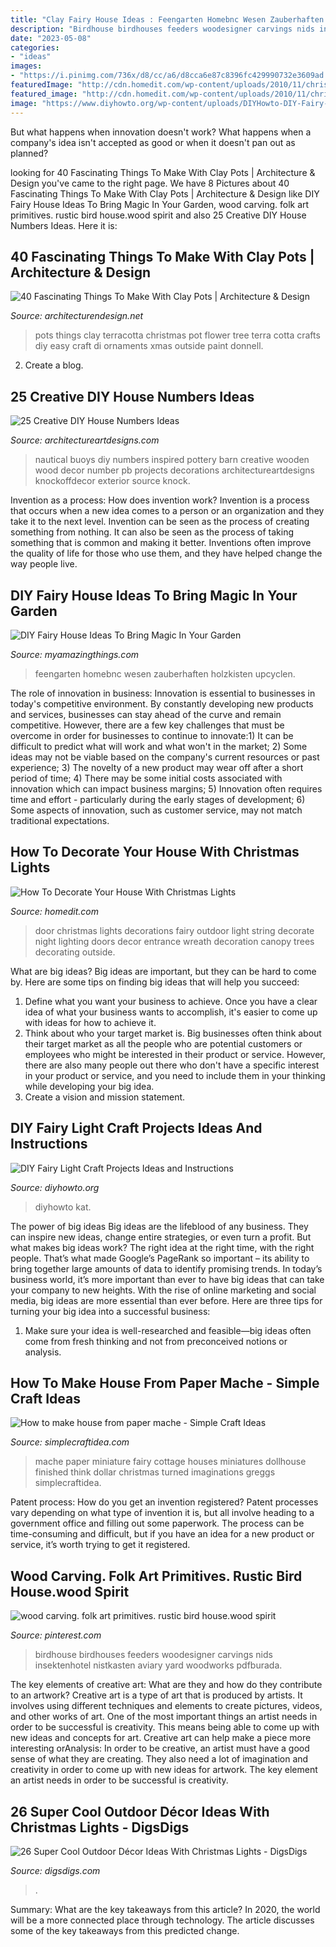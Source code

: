```yaml
---
title: "Clay Fairy House Ideas : Feengarten Homebnc Wesen Zauberhaften Holzkisten Upcyclen"
description: "Birdhouse birdhouses feeders woodesigner carvings nids insektenhotel nistkasten aviary yard woodworks pdfburada"
date: "2023-05-08"
categories:
- "ideas"
images:
- "https://i.pinimg.com/736x/d8/cc/a6/d8cca6e87c8396fc429990732e3609ad.jpg"
featuredImage: "http://cdn.homedit.com/wp-content/uploads/2010/11/christmas-front-door.jpg"
featured_image: "http://cdn.homedit.com/wp-content/uploads/2010/11/christmas-front-door.jpg"
image: "https://www.diyhowto.org/wp-content/uploads/DIYHowto-DIY-Fairy-Light-Projects-Instruction-10.jpg"
---
```



But what happens when innovation doesn't work? What happens when a company's idea isn't accepted as good or when it doesn't pan out as planned?

	

		
looking for 40 Fascinating Things To Make With Clay Pots | Architecture &amp; Design you've came to the right page. We have 8 Pictures about 40 Fascinating Things To Make With Clay Pots | Architecture &amp; Design like DIY Fairy House Ideas To Bring Magic In Your Garden, wood carving. folk art primitives. rustic bird house.wood spirit and also 25 Creative DIY House Numbers Ideas. Here it is:
		
    
## 40 Fascinating Things To Make With Clay Pots | Architecture &amp; Design

<img loading=lazy src="http://cdn.architecturendesign.net/wp-content/uploads/2015/12/AD-Things-To-Make-With-Terracotta-Pots-33.jpg" onerror="this.onerror=null;this.src='https://tse3.mm.bing.net/th?id=OIP.prxqzToXdKrpyc85DfEdYgHaLG&amp;pid=15.1';" alt="40 Fascinating Things To Make With Clay Pots | Architecture &amp; Design">

_Source: architecturendesign.net_

>pots things clay terracotta christmas pot flower tree terra cotta crafts diy easy craft di ornaments xmas outside paint donnell. 

	

2. Create a blog.

    
## 25 Creative DIY House Numbers Ideas

<img loading=lazy src="https://www.architectureartdesigns.com/wp-content/uploads/2013/11/1316.jpg" onerror="this.onerror=null;this.src='https://tse3.mm.bing.net/th?id=OIP.cn718RKjYtcuUjMeCnC7TAAAAA&amp;pid=15.1';" alt="25 Creative DIY House Numbers Ideas">

_Source: architectureartdesigns.com_

>nautical buoys diy numbers inspired pottery barn creative wooden wood decor number pb projects decorations architectureartdesigns knockoffdecor exterior source knock. 

	

Invention as a process: How does invention work?
Invention is a process that occurs when a new idea comes to a person or an organization and they take it to the next level. Invention can be seen as the process of creating something from nothing. It can also be seen as the process of taking something that is common and making it better. Inventions often improve the quality of life for those who use them, and they have helped change the way people live.

    
## DIY Fairy House Ideas To Bring Magic In Your Garden

<img loading=lazy src="https://myamazingthings.com/wp-content/uploads/2017/08/fairy-house-ideas-2.jpg" onerror="this.onerror=null;this.src='https://tse2.mm.bing.net/th?id=OIP.-Rym0NHXLTLFTcZkUvaE1gHaLH&amp;pid=15.1';" alt="DIY Fairy House Ideas To Bring Magic In Your Garden">

_Source: myamazingthings.com_

>feengarten homebnc wesen zauberhaften holzkisten upcyclen. 

	

The role of innovation in business:
Innovation is essential to businesses in today's competitive environment. By constantly developing new products and services, businesses can stay ahead of the curve and remain competitive. However, there are a few key challenges that must be overcome in order for businesses to continue to innovate:1) It can be difficult to predict what will work and what won't in the market; 2) Some ideas may not be viable based on the company's current resources or past experience; 3) The novelty of a new product may wear off after a short period of time; 4) There may be some initial costs associated with innovation which can impact business margins; 5) Innovation often requires time and effort - particularly during the early stages of development; 6) Some aspects of innovation, such as customer service, may not match traditional expectations.

    
## How To Decorate Your House With Christmas Lights

<img loading=lazy src="http://cdn.homedit.com/wp-content/uploads/2010/11/christmas-front-door.jpg" onerror="this.onerror=null;this.src='https://tse4.mm.bing.net/th?id=OIP.DU2oOMn3-p6Uq6PpBz8llQHaLH&amp;pid=15.1';" alt="How To Decorate Your House With Christmas Lights">

_Source: homedit.com_

>door christmas lights decorations fairy outdoor light string decorate night lighting doors decor entrance wreath decoration canopy trees decorating outside. 

	

What are big ideas?
Big ideas are important, but they can be hard to come by. Here are some tips on finding big ideas that will help you succeed: 
1. Define what you want your business to achieve. Once you have a clear idea of what your business wants to accomplish, it's easier to come up with ideas for how to achieve it. 
2. Think about who your target market is. Big businesses often think about their target market as all the people who are potential customers or employees who might be interested in their product or service. However, there are also many people out there who don't have a specific interest in your product or service, and you need to include them in your thinking while developing your big idea. 
3. Create a vision and mission statement.

    
## DIY Fairy Light Craft Projects Ideas And Instructions

<img loading=lazy src="https://www.diyhowto.org/wp-content/uploads/DIYHowto-DIY-Fairy-Light-Projects-Instruction-10.jpg" onerror="this.onerror=null;this.src='https://tse3.mm.bing.net/th?id=OIP.60fNM4dV1Ma-OWhs8fvPwQHaOj&amp;pid=15.1';" alt="DIY Fairy Light Craft Projects Ideas and Instructions">

_Source: diyhowto.org_

>diyhowto kat. 

	

The power of big ideas
Big ideas are the lifeblood of any business. They can inspire new ideas, change entire strategies, or even turn a profit. But what makes big ideas work? The right idea at the right time, with the right people. That’s what made Google’s PageRank so important – its ability to bring together large amounts of data to identify promising trends.
In today’s business world, it’s more important than ever to have big ideas that can take your company to new heights. With the rise of online marketing and social media, big ideas are more essential than ever before. Here are three tips for turning your big idea into a successful business:

1) Make sure your idea is well-researched and feasible—big ideas often come from fresh thinking and not from preconceived notions or analysis.

    
## How To Make House From Paper Mache - Simple Craft Ideas

<img loading=lazy src="https://simplecraftidea.com/wp-content/uploads/2016/08/79-9.jpg" onerror="this.onerror=null;this.src='https://tse1.mm.bing.net/th?id=OIP.5-KZfXduT_8aHTWC3S2OWQHaJ3&amp;pid=15.1';" alt="How to make house from paper mache - Simple Craft Ideas">

_Source: simplecraftidea.com_

>mache paper miniature fairy cottage houses miniatures dollhouse finished think dollar christmas turned imaginations greggs simplecraftidea. 

	

Patent process: How do you get an invention registered?
Patent processes vary depending on what type of invention it is, but all involve heading to a government office and filling out some paperwork. The process can be time-consuming and difficult, but if you have an idea for a new product or service, it’s worth trying to get it registered.

    
## Wood Carving. Folk Art Primitives. Rustic Bird House.wood Spirit

<img loading=lazy src="https://i.pinimg.com/736x/d8/cc/a6/d8cca6e87c8396fc429990732e3609ad.jpg" onerror="this.onerror=null;this.src='https://tse2.mm.bing.net/th?id=OIP.67uFH1iT5yvxdM_hgb-ezQHaJ3&amp;pid=15.1';" alt="wood carving. folk art primitives. rustic bird house.wood spirit">

_Source: pinterest.com_

>birdhouse birdhouses feeders woodesigner carvings nids insektenhotel nistkasten aviary yard woodworks pdfburada. 

	

The key elements of creative art: What are they and how do they contribute to an artwork?
Creative art is a type of art that is produced by artists. It involves using different techniques and elements to create pictures, videos, and other works of art. One of the most important things an artist needs in order to be successful is creativity. This means being able to come up with new ideas and concepts for art. Creative art can help make a piece more interesting orAnalysis: In order to be creative, an artist must have a good sense of what they are creating. They also need a lot of imagination and creativity in order to come up with new ideas for artwork. The key element an artist needs in order to be successful is creativity.

    
## 26 Super Cool Outdoor Décor Ideas With Christmas Lights - DigsDigs

<img loading=lazy src="https://www.digsdigs.com/photos/super-cool-outdoor-decor-ideas-with-christmas-lights-18.jpg" onerror="this.onerror=null;this.src='https://tse3.mm.bing.net/th?id=OIP.-_jmW_60Ki14CxKWOX_4gAHaKX&amp;pid=15.1';" alt="26 Super Cool Outdoor Décor Ideas With Christmas Lights - DigsDigs">

_Source: digsdigs.com_

>. 

	

Summary: What are the key takeaways from this article?
In 2020, the world will be a more connected place through technology. The article discusses some of the key takeaways from this predicted change.

